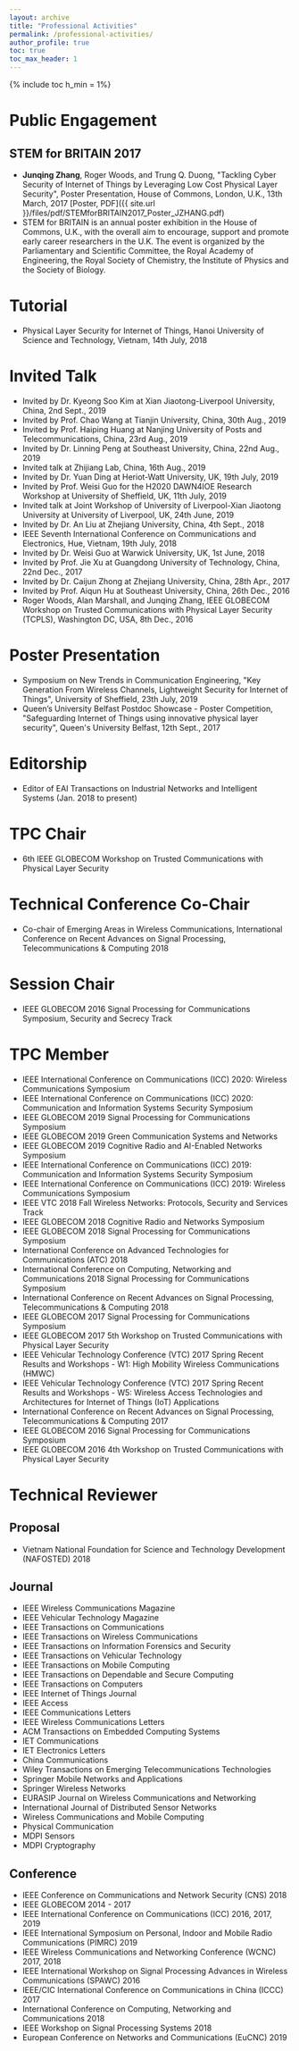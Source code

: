 ```yaml
---
layout: archive
title: "Professional Activities"
permalink: /professional-activities/
author_profile: true
toc: true
toc_max_header: 1
---
```

{% include toc h_min = 1%}

# Public Engagement
## STEM for BRITAIN 2017
* **Junqing Zhang**, Roger Woods, and Trung Q. Duong, "Tackling Cyber Security of Internet of Things by Leveraging Low Cost Physical Layer Security", Poster Presentation, House of Commons, London, U.K., 13th March, 2017 [Poster, PDF]({{ site.url }}/files/pdf/STEMforBRITAIN2017_Poster_JZHANG.pdf)
* STEM for BRITAIN is an annual poster exhibition in the House of Commons, U.K., with the overall aim to encourage, support and promote early career researchers in the U.K. The event is organized by the Parliamentary and Scientific Committee, the Royal Academy of Engineering, the Royal Society of Chemistry, the Institute of Physics and the Society of Biology.

# Tutorial
* Physical Layer Security for Internet of Things, Hanoi University of Science and Technology, Vietnam, 14th July, 2018

# Invited Talk
* Invited by Dr. Kyeong Soo Kim at Xian Jiaotong-Liverpool University, China, 2nd Sept., 2019
* Invited by Prof. Chao Wang at Tianjin University, China, 30th Aug., 2019
* Invited by Prof. Haiping Huang at Nanjing University of Posts and Telecommunications, China, 23rd Aug., 2019
* Invited by Dr. Linning Peng at Southeast University, China, 22nd Aug., 2019
* Invited talk at Zhijiang Lab, China, 16th Aug., 2019
* Invited by Dr. Yuan Ding at Heriot-Watt University, UK, 19th July, 2019
* Invited by Prof. Weisi Guo for the H2020 DAWN4IOE Research Workshop at University of Sheffield, UK, 11th July, 2019
* Invited talk at Joint Workshop of University of Liverpool-Xian Jiaotong University at University of Liverpool, UK, 24th June, 2019
* Invited by Dr. An Liu at Zhejiang University, China, 4th Sept., 2018
* IEEE Seventh International Conference on Communications and Electronics, Hue, Vietnam, 19th July, 2018
* Invited by Dr. Weisi Guo at Warwick University, UK, 1st June, 2018
* Invited by Prof. Jie Xu at Guangdong University of Technology, China, 22nd Dec., 2017
* Invited by Dr. Caijun Zhong at Zhejiang University, China, 28th Apr., 2017
* Invited by Prof. Aiqun Hu at Southeast University, China, 26th Dec., 2016
* Roger Woods, Alan Marshall, and Junqing Zhang, IEEE GLOBECOM Workshop on Trusted Communications with Physical Layer Security (TCPLS), Washington DC, USA, 8th Dec., 2016

# Poster Presentation
* Symposium on New Trends in Communication Engineering, "Key Generation From Wireless Channels, Lightweight Security for Internet of Things", University of Sheffield, 23th July, 2019
* Queen’s University Belfast Postdoc Showcase - Poster Competition, "Safeguarding Internet of Things using innovative physical layer security", Queen's University Belfast, 12th Sept., 2017

# Editorship
* Editor of EAI Transactions on Industrial Networks and Intelligent Systems (Jan. 2018 to present)

# TPC Chair
* 6th IEEE GLOBECOM Workshop on Trusted Communications with Physical Layer Security

# Technical Conference Co-Chair
* Co-chair of Emerging Areas in Wireless Communications, International Conference on Recent Advances on Signal Processing, Telecommunications & Computing 2018

# Session Chair
* IEEE GLOBECOM 2016 Signal Processing for Communications Symposium, Security and Secrecy Track

# TPC Member
* IEEE International Conference on Communications (ICC) 2020: Wireless Communications Symposium
* IEEE International Conference on Communications (ICC) 2020: Communication and Information Systems Security Symposium
* IEEE GLOBECOM 2019 Signal Processing for Communications Symposium
* IEEE GLOBECOM 2019 Green Communication Systems and Networks
* IEEE GLOBECOM 2019 Cognitive Radio and AI-Enabled Networks Symposium
* IEEE International Conference on Communications (ICC) 2019: Communication and Information Systems Security Symposium
* IEEE International Conference on Communications (ICC) 2019: Wireless Communications Symposium
* IEEE VTC 2018 Fall Wireless Networks: Protocols, Security and Services Track
* IEEE GLOBECOM 2018 Cognitive Radio and Networks Symposium
* IEEE GLOBECOM 2018 Signal Processing for Communications Symposium
* International Conference on Advanced Technologies for Communications (ATC) 2018
* International Conference on Computing, Networking and Communications 2018 Signal Processing for Communications Symposium
* International Conference on Recent Advances on Signal Processing, Telecommunications & Computing 2018
* IEEE GLOBECOM 2017 Signal Processing for Communications Symposium
* IEEE GLOBECOM 2017 5th Workshop on Trusted Communications with Physical Layer Security
* IEEE Vehicular Technology Conference (VTC) 2017 Spring Recent Results and Workshops - W1: High Mobility Wireless Communications (HMWC)
* IEEE Vehicular Technology Conference (VTC) 2017 Spring Recent Results and Workshops - W5: Wireless Access Technologies and Architectures for Internet of Things (IoT) Applications
* International Conference on Recent Advances on Signal Processing, Telecommunications & Computing 2017
* IEEE GLOBECOM 2016 Signal Processing for Communications Symposium
* IEEE GLOBECOM 2016 4th Workshop on Trusted Communications with Physical Layer Security

# Technical Reviewer
## Proposal
* Vietnam National Foundation for Science and Technology Development (NAFOSTED) 2018

## Journal
* IEEE Wireless Communications Magazine
* IEEE Vehicular Technology Magazine
* IEEE Transactions on Communications
* IEEE Transactions on Wireless Communications
* IEEE Transactions on Information Forensics and Security
* IEEE Transactions on Vehicular Technology
* IEEE Transactions on Mobile Computing
* IEEE Transactions on Dependable and Secure Computing
* IEEE Transactions on Computers
* IEEE Internet of Things Journal
* IEEE Access
* IEEE Communications Letters
* IEEE Wireless Communications Letters
* ACM Transactions on Embedded Computing Systems
* IET Communications
* IET Electronics Letters
* China Communications
* Wiley Transactions on Emerging Telecommunications Technologies
* Springer Mobile Networks and Applications
* Springer Wireless Networks
* EURASIP Journal on Wireless Communications and Networking
* International Journal of Distributed Sensor Networks
* Wireless Communications and Mobile Computing
* Physical Communication
* MDPI Sensors
* MDPI Cryptography

## Conference
* IEEE Conference on Communications and Network Security (CNS) 2018
* IEEE GLOBECOM 2014 - 2017
* IEEE International Conference on Communications (ICC) 2016, 2017, 2019
* IEEE International Symposium on Personal, Indoor and Mobile Radio Communications (PIMRC) 2019
* IEEE Wireless Communications and Networking Conference (WCNC) 2017, 2018
* IEEE International Workshop on Signal Processing Advances in Wireless Communications (SPAWC) 2016
* IEEE/CIC International Conference on Communications in China (ICCC) 2017
* International Conference on Computing, Networking and Communications 2018
* IEEE Workshop on Signal Processing Systems 2018
* European Conference on Networks and Communications (EuCNC) 2019
